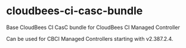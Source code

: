 # cloudbees-ci-casc-bundle
Base CloudBees CI CasC bundle for CloudBees CI Managed Controller

Can be used for CBCI Managed Controllers starting with v2.387.2.4.
